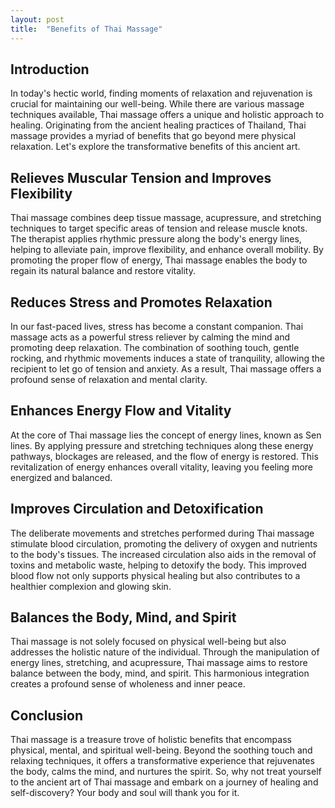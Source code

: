 ```yaml
---
layout: post
title:  "Benefits of Thai Massage"
---
```

## Introduction
In today's hectic world, finding moments of relaxation and rejuvenation is crucial for maintaining our well-being. While there are various massage techniques available, Thai massage offers a unique and holistic approach to healing. Originating from the ancient healing practices of Thailand, Thai massage provides a myriad of benefits that go beyond mere physical relaxation. Let's explore the transformative benefits of this ancient art.

## Relieves Muscular Tension and Improves Flexibility
Thai massage combines deep tissue massage, acupressure, and stretching techniques to target specific areas of tension and release muscle knots. The therapist applies rhythmic pressure along the body's energy lines, helping to alleviate pain, improve flexibility, and enhance overall mobility. By promoting the proper flow of energy, Thai massage enables the body to regain its natural balance and restore vitality.

## Reduces Stress and Promotes Relaxation
In our fast-paced lives, stress has become a constant companion. Thai massage acts as a powerful stress reliever by calming the mind and promoting deep relaxation. The combination of soothing touch, gentle rocking, and rhythmic movements induces a state of tranquility, allowing the recipient to let go of tension and anxiety. As a result, Thai massage offers a profound sense of relaxation and mental clarity.

## Enhances Energy Flow and Vitality
At the core of Thai massage lies the concept of energy lines, known as Sen lines. By applying pressure and stretching techniques along these energy pathways, blockages are released, and the flow of energy is restored. This revitalization of energy enhances overall vitality, leaving you feeling more energized and balanced.

## Improves Circulation and Detoxification
The deliberate movements and stretches performed during Thai massage stimulate blood circulation, promoting the delivery of oxygen and nutrients to the body's tissues. The increased circulation also aids in the removal of toxins and metabolic waste, helping to detoxify the body. This improved blood flow not only supports physical healing but also contributes to a healthier complexion and glowing skin.

## Balances the Body, Mind, and Spirit
Thai massage is not solely focused on physical well-being but also addresses the holistic nature of the individual. Through the manipulation of energy lines, stretching, and acupressure, Thai massage aims to restore balance between the body, mind, and spirit. This harmonious integration creates a profound sense of wholeness and inner peace.

## Conclusion
Thai massage is a treasure trove of holistic benefits that encompass physical, mental, and spiritual well-being. Beyond the soothing touch and relaxing techniques, it offers a transformative experience that rejuvenates the body, calms the mind, and nurtures the spirit. So, why not treat yourself to the ancient art of Thai massage and embark on a journey of healing and self-discovery? Your body and soul will thank you for it.